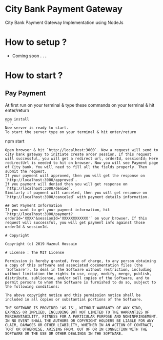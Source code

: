 # City Bank Payment Gateway
City Bank Payment Gateway Implementation using NodeJs

# How to setup ?
- Coming soon . . .

# How to start ?
## Pay Payment
At first run on your terminal & type these commands on your terminal & hit enter/return
```
npm install
```.
Now server is ready to start.
To start the server type on your terminal & hit enter/return
```
npm start
```
Open browser & hit `http://localhost:3000`. Now a request will send to city bank gateway to initiate create order session. If this request will successful, you will get a redirect url, orderId, sessionId; Here redirectUrl is needed to hit on browser. Now you will see Payment page of City bank. You will need to fill all the fields properly. Then submit the request. 
If your payment will approved, then you will get the response on `http://localhost:3000/approved`. 
If you payment will denied then you will get response on `http://localhost:3000/denied`. 
Similarly if payment will canceled, then you will get response on `http://localhost:3000/canceled` with payment details information.

## Get Payment Information
If you want to get your payment information, hit 
`http://localhost:3000/payment?orderId='XXXX'&sessionId='XXXXXXXXXXXX'` on your browser. If this request will successful, you will get payment info against those orderId & sessionId.

# Copyright

Copyright (c) 2019 Nazmul Hossain

# License : The MIT License

Permission is hereby granted, free of charge, to any person obtaining a copy of this software and associated documentation files (the 'Software'), to deal in the Software without restriction, including without limitation the rights to use, copy, modify, merge, publish, distribute, sublicense, and/or sell copies of the Software, and to permit persons to whom the Software is furnished to do so, subject to the following conditions:

The above copyright notice and this permission notice shall be included in all copies or substantial portions of the Software.

THE SOFTWARE IS PROVIDED 'AS IS', WITHOUT WARRANTY OF ANY KIND, EXPRESS OR IMPLIED, INCLUDING BUT NOT LIMITED TO THE WARRANTIES OF MERCHANTABILITY, FITNESS FOR A PARTICULAR PURPOSE AND NONINFRINGEMENT. IN NO EVENT SHALL THE AUTHORS OR COPYRIGHT HOLDERS BE LIABLE FOR ANY CLAIM, DAMAGES OR OTHER LIABILITY, WHETHER IN AN ACTION OF CONTRACT, TORT OR OTHERWISE, ARISING FROM, OUT OF OR IN CONNECTION WITH THE SOFTWARE OR THE USE OR OTHER DEALINGS IN THE SOFTWARE.
